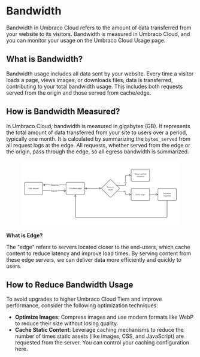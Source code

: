 # Bandwidth

Bandwidth in Umbraco Cloud refers to the amount of data transferred from your website to its visitors. Bandwidth is measured in Umbraco Cloud, and you can monitor your usage on the Umbraco Cloud Usage page.

## What is Bandwidth?

Bandwidth usage includes all data sent by your website. Every time a visitor loads a page, views images, or downloads files, data is transferred, contributing to your total bandwidth usage. This includes both requests served from the origin and those served from cache/edge.

## How is Bandwidth Measured?

In Umbraco Cloud, bandwidth is measured in gigabytes (GB). It represents the total amount of data transferred from your site to users over a period, typically one month. It is calculated by summarizing the `bytes_served` from all request logs at the edge. All requests, whether served from the edge or the origin, pass through the edge, so all egress bandwidth is summarized.

<figure><img src="./images/bandwidth-flow-diagram.png" alt="Bandwidth data flow diagram"><figcaption></figcaption></figure>

**What is Edge?**

The "edge" refers to servers located closer to the end-users, which cache content to reduce latency and improve load times. By serving content from these edge servers, we can deliver data more efficiently and quickly to users.

## How to Reduce Bandwidth Usage

To avoid upgrades to higher Umbraco Cloud Tiers and improve performance, consider the following optimization techniques:
*   **Optimize Images**: Compress images and use modern formats like WebP to reduce their size without losing quality.
*   **Cache Static Content**: Leverage caching mechanisms to reduce the number of times static assets (like images, CSS, and JavaScript) are requested from the server. You can control your caching configuration here.
